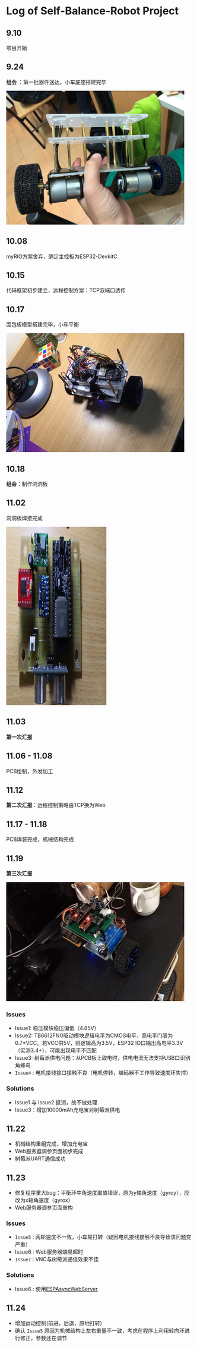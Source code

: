 ﻿# Log of Self-Balance-Robot Project

## 9.10

项目开始

## 9.24

__组会__ ：第一批器件送达，小车底座搭建完毕

<img width="480" height="360" src="images/mechanical_base.jpg"/>

## 10.08

myRIO方案舍弃，确定主控板为ESP32-DevkitC

## 10.15

代码框架初步建立，远程控制方案：TCP双端口透传

## 10.17

面包板模型搭建完毕，小车平衡

![image](images/breadboard.gif)

## 10.18

__组会__：制作洞洞板

## 11.02

洞洞板焊接完成

<img width="270" height="480" src="images/perfboard.jpg"/>

## 11.03

__第一次汇报__

## 11.06 - 11.08

PCB绘制，外发加工

## 11.12

__第二次汇报__：远程控制策略由TCP换为Web

## 11.17 - 11.18

PCB焊装完成，机械结构完成

## 11.19

__第三次汇报__

![image](images/pcb.gif)

### Issues
- Issue1: 稳压模块稳压偏低（4.85V）
- Issue2: TB6612FNG驱动模块逻辑电平为CMOS电平，高电平门限为0.7*VCC。若VCC供5V，则逻辑高为3.5V，ESP32 IO口输出高电平3.3V（实测3.4+），可能出现电平不匹配
- Issue3: 树莓派供电问题：从PCB板上取电时，供电电流无法支持USB口识别角蜂鸟
- `Issue4` : 电机接线接口接触不良（电机停转，编码器不工作导致速度环失控）

### Solutions
- Issue1 与 Issue2 抵消，故不做处理
- Issue3：增加10000mAh充电宝对树莓派供电

## 11.22

- 机械结构重组完成，增加充电宝
- Web服务器调参页面初步完成
- 树莓派UART通信成功

## 11.23

- 修复程序重大bug：平衡环中角速度取值错误，原为y轴角速度（gyroy），应改为x轴角速度（gyrox）
- Web服务器调参页面重构

### Issues
- `Issue5` : 两轮速度不一致，小车易打转（疑因电机接线接触不良导致该问题变严重）
- Issue6 : Web服务器端易超时
- `Issue7` : VNC与树莓派通信效果不佳

### Solutions
- Issue6 : 使用[ESPAsyncWebServer](https://github.com/me-no-dev/ESPAsyncWebServer)

## 11.24

- 增加运动控制(前进，后退，原地打转)
- 确认 `Issue5` 原因为机械结构上左右重量不一致，考虑在程序上利用转向环进行修正，参数还在调节